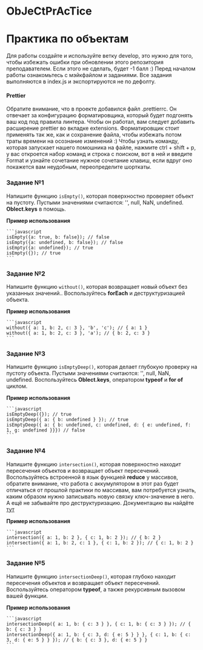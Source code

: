 # ObJeCtPrAcTice

# Практика по объектам

Для работы создайте и используйте ветку develop, это нужно для того, чтобы избежать ошибки при обновлении этого репозитория преподавателем. Если этого не сделать, будет -1 балл :)
Перед началом работы ознакомьтесь с мэйкфайлом и заданиями.
Все задания выполняются в index.js и экспортируются не по дефолту.

#### Prettier

Обратите внимание, что в проекте добавился файл .prettierrc. Он отвечает за конфигурацию форматировщика, который будет подгонять ваш код под правила линтера. Чтобы он работал, вам следует добавить расширение prettier во вкладке extensions. Форматировщик стоит применять так же, как и сохранение файла, чтобы избежать потом траты времени на осознание изменений :) Чтобы узнать команду, которая запускает нашего помошника на файле, нажмите ctrl + shift + p, у вас откроется набор команд и строка с поиском, вот в ней и введите Format и узнайте сочетание нужное сочетание клавиш, если вдруг оно покажется вам неудобным, переопределите шорткаты.

### Задание №1

Напишите функцию `isEmpty()`, которая поверхностно проверяет объект на пустоту. Пустыми значениями считаются: '', null, NaN, undefined. **Oblect.keys** в помощь.

**Пример использования**

    ```javascript
    isEmpty({a: true, b: false}); // false
    isEmpty({a: undefined, b: false}); // false
    isEmpty({a: undefined}); // true
    isEmpty({}); // true
    ```

### Задание №2

Напишите функцию `without()`, которая возвращает новый объект без указанных значений.. Воспользуйтесь **forEach** и деструктуризацией объекта.

**Пример использования**

    ```javascript
    without({ a: 1, b: 2, c: 3 }, 'b', 'c'); // { a: 1 }
    without({ a: 1, b: 2, c: 3 }, 'a'); // { b: 2, c: 3 }
    ```

### Задание №3

Напишите функцию `isEmptyDeep()`, которая делает глубокую проверку на пустоту объекта. Пустыми значениями считаются: '', null, NaN, undefined. Воспользуйтесь **Oblect.keys**, оператором **typeof** и **for of** циклом.

**Пример использования**

    ```javascript
    isEmptyDeep({}); // true
    isEmptyDeep({ a: { b: undefined } }); // true
    isEmptyDeep({ a: { b: undefined, c: undefined, d: { e: undefined, f: 1, g: undefined }}}) // false
    ```

### Задание №4

Напишите функцию `intersection()`, которая поверхностно находит пересечения объектов и возвращает объект пересечений. Воспользуйтесь встроенной в язык функцией **reduce** у массивов, обратите внимание, что работа с аккумулятором в этот раз будет отличаться от прошлой практики по массивам, вам потребуется узнать, каким образом нужно записывать новую связку ключ-значение в него. А ещё не забывайте про деструктуризацию. Документацию вы найдёте [тут](https://developer.mozilla.org/ru/docs/Web/JavaScript/Reference/Global_Objects/Array/reduce)

**Пример использования**

    ```javascript
    intersection({ a: 1, b: 2 }, { c: 1, b: 2 }); // { b: 2 }
    intersection({ a: 1, b: 2, c: 1 }, { c: 1, b: 2 }); // { c: 1, b: 2 }
    ```

### Задание №5

Напишите функцию `intersectionDeep()`, которая глубоко находит пересечения объектов и возвращает объект пересечений. Воспользуйтесь оператором **typeof**, а также рекурсивным вызовом вашей функции.

**Пример использования**

    ```javascript
    intersectionDeep({ a: 1, b: { c: 3 } }, { c: 1, b: { c: 3 } }); // { b: { c: 3 } }
    intersectionDeep({ a: 1, b: { c: 3, d: { e: 5 } } }, { c: 1, b: { c: 3, d: { e: 5 } } }); // { b: { c: 3 }, d: { e: 5 } }
    ```
